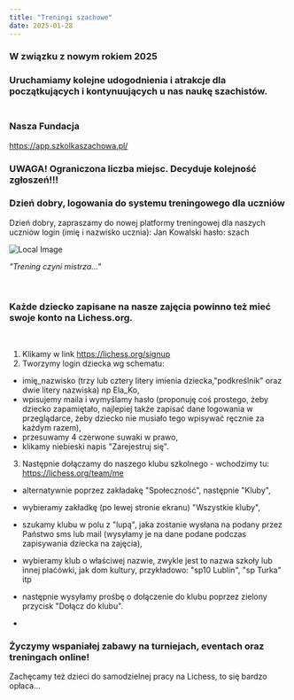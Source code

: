 ```yaml
---
title: "Treningi szachowe"
date: 2025-01-28
---
```

### W związku z nowym rokiem 2025
### Uruchamiamy kolejne udogodnienia i atrakcje dla początkujących i kontynuujących u nas naukę szachistów. 

### <br> Nasza Fundacja 

https://app.szkolkaszachowa.pl/

### UWAGA! Ograniczona liczba miejsc. Decyduje kolejność zgłoszeń!!!

### Dzień dobry, logowania do systemu treningowego dla uczniów

Dzień dobry, zapraszamy do nowej platformy treningowej dla naszych uczniów 
login (imię i nazwisko ucznia): Jan Kowalski
hasło: szach

![Local Image](/images/chess-logowanie.png "Local Image")


<i>"Trening czyni mistrza..."</i>

<br>

### Każde dziecko zapisane na nasze zajęcia powinno też mieć swoje konto na Lichess.org.
<br>

1. Klikamy w link https://lichess.org/signup
2. Tworzymy login dziecka wg schematu: 

- imię_nazwisko (trzy lub cztery litery imienia dziecka,"podkreślnik" oraz dwie litery nazwiska) np Ela_Ko,
- wpisujemy maila i wymyślamy hasło (proponuję coś prostego, żeby dziecko zapamiętało, najlepiej także zapisać dane logowania w przeglądarce, żeby dziecko nie musiało tego wpisywać ręcznie za każdym razem),
- przesuwamy 4 czerwone suwaki w prawo,
- klikamy niebieski napis "Zarejestruj się".

3. Następnie dołączamy do naszego klubu szkolnego - wchodzimy tu: https://lichess.org/team/me

- alternatywnie poprzez zakładakę "Społeczność", następnie "Kluby",
- wybieramy zakładkę (po lewej stronie ekranu) "Wszystkie kluby",
- szukamy klubu w polu z "lupą", jaka zostanie wysłana na podany przez Państwo sms lub mail (wysyłamy je na dane podane podczas zapisywania dziecka na zajęcia),
- wybieramy klub o właściwej nazwie, zwykle jest to nazwa szkoły lub innej plaćówki, jak dom kultury, przykładowo:
  "sp10 Lublin", "sp Turka" itp

- następnie wysyłamy prośbę o dołączenie do klubu poprzez zielony przycisk "Dołącz do klubu".
- 
### Życzymy wspaniałej zabawy na turniejach, eventach oraz treningach online!
Zachęcamy też dzieci do samodzielnej pracy na Lichess, to się bardzo opłaca...

